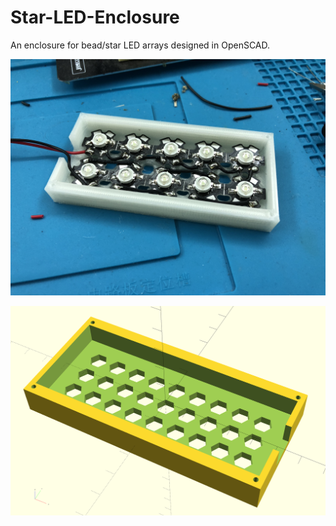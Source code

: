 # Star-LED-Enclosure
An enclosure for bead/star LED arrays designed in OpenSCAD.

![Picture](https://raw.githubusercontent.com/Hylian/Star-LED-Enclosure/master/images/picture.jpg)

![Render](https://raw.githubusercontent.com/Hylian/Star-LED-Enclosure/master/images/render.png)
